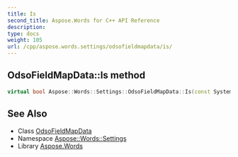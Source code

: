 ```yaml
---
title: Is
second_title: Aspose.Words for C++ API Reference
description: 
type: docs
weight: 105
url: /cpp/aspose.words.settings/odsofieldmapdata/is/
---
```

## OdsoFieldMapData::Is method




```cpp
virtual bool Aspose::Words::Settings::OdsoFieldMapData::Is(const System::TypeInfo &target) const override
```

## See Also

* Class [OdsoFieldMapData](../)
* Namespace [Aspose::Words::Settings](../../)
* Library [Aspose.Words](../../../)
